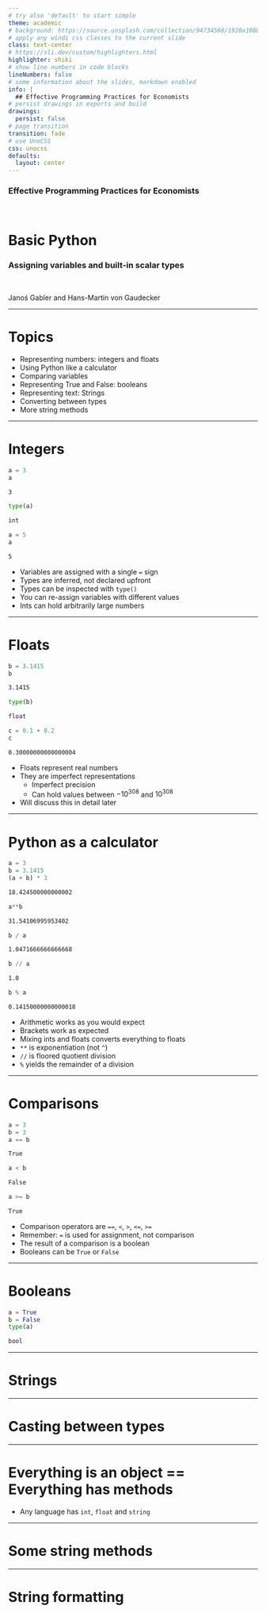 ```yaml
---
# try also 'default' to start simple
theme: academic
# background: https://source.unsplash.com/collection/94734566/1920x1080
# apply any windi css classes to the current slide
class: text-center
# https://sli.dev/custom/highlighters.html
highlighter: shiki
# show line numbers in code blocks
lineNumbers: false
# some information about the slides, markdown enabled
info: |
  ## Effective Programming Practices for Economists
# persist drawings in exports and build
drawings:
  persist: false
# page transition
transition: fade
# use UnoCSS
css: unocss
defaults:
  layout: center
---
```


### Effective Programming Practices for Economists

<br>

# Basic Python

### Assigning variables and built-in scalar types

<br>


Janoś Gabler and Hans-Martin von Gaudecker

---

# Topics

- Representing numbers: integers and floats
- Using Python like a calculator
- Comparing variables
- Representing True and False: booleans
- Representing text: Strings
- Converting between types
- More string methods

---

# Integers

<div class="grid grid-cols-2 gap-4">
<div>

```python
a = 3
a
```
```txt
3
```
```python
type(a)
```
```txt
int
```
```python
a = 5
a
```
```txt
5
```


</div>
<div>

- Variables are assigned with a single `=` sign
- Types are inferred, not declared upfront
- Types can be inspected with `type()`
- You can re-assign variables with different values
- Ints can hold arbitrarily large numbers



</div>
</div>


---

# Floats

<div class="grid grid-cols-2 gap-4">
<div>

```python
b = 3.1415
b
```
```txt
3.1415
```
```python
type(b)
```
```txt
float
```
```python
c = 0.1 + 0.2
c
```
```txt
0.30000000000000004
```


</div>
<div>

- Floats represent real numbers
- They are imperfect representations
  - Imperfect precision
  - Can hold values between $-10 ^ {308}$ and $10^{308}$
- Will discuss this in detail later

</div>
</div>


---

# Python as a calculator

<div class="grid grid-cols-2 gap-4">
<div>

```python
a = 3
b = 3.1415
(a + b) * 3
```
```txt
18.424500000000002
```
```python
a**b
```
```txt
31.54106995953402
```
```python
b / a
```
```txt
1.0471666666666668
```
```python
b // a
```
```txt
1.0
```
```python
b % a
```
```txt
0.14150000000000018
```


</div>
<div>

- Arithmetic works as you would expect
- Brackets work as expected
- Mixing ints and floats converts everything to floats
- `**` is exponentiation (not `^`)
- `//` is floored quotient division
- `%` yields the remainder of a division

</div>
</div>


---

# Comparisons

<div class="grid grid-cols-2 gap-4">
<div>

```python
a = 3
b = 3
a == b
```
```txt
True
```
```python
a < b
```
```txt
False
```
```python
a >= b
```
```txt
True
```

</div>
<div>

- Comparison operators are `==`, `<`, `>`, `<=`, `>=`
- Remember: `=` is used for assignment, not comparison
- The result of a comparison is a boolean
- Booleans can be `True` or `False`


</div>
</div>


---

# Booleans

<div class="grid grid-cols-2 gap-4">
<div>

```python
a = True
b = False
type(a)
```
```txt
bool
```

</div>
<div>



</div>
</div>




---

# Strings



---

# Casting between types



---

# Everything is an object == Everything has methods

- Any language has `int`, `float` and `string`



---

# Some string methods



---

# String formatting
